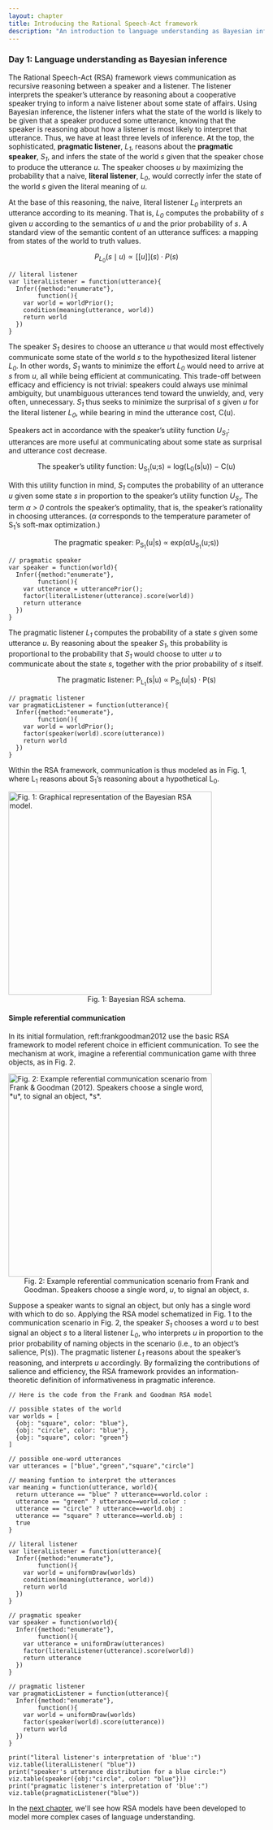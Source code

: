 ```yaml
---
layout: chapter
title: Introducing the Rational Speech-Act framework
description: "An introduction to language understanding as Bayesian inference"
---
```


### Day 1: Language understanding as Bayesian inference

<!--   - Gricean pragmatics, probability theory, and utility functions 
  - The basic Rational Speech-Acts framework
  - Background knowledge in language understanding -->


<!-- One of the most remarkable aspects of natural language is its compositionality: speakers generate arbitrarily complex meanings by stitching together their smaller, meaning-bearing parts. The compositional nature of language has served as the bedrock of semantic (indeed, linguistic) theory since its modern inception; \cite{montague1973} builds this principle into the bones of his semantics, demonstrating with his fragment how meaning gets constructed from a lexicon and some rules of composition. Since then, compositionality has continued to guide semantic inquiry: what are the meaning of the parts, and what is the nature of the mechanism that composes them? Put differently, what are the representations of the language we use, and what is the nature of the computational system that manipulates them? -->

The Rational Speech-Act (RSA) framework views communication as recursive reasoning between a speaker and a listener. The listener interprets the speaker’s utterance by reasoning about a cooperative speaker trying to inform a naive listener about some state of affairs. Using Bayesian inference, the listener infers what the state of the world is likely to be given that a speaker produced some utterance, knowing that the speaker is reasoning about how a listener is most likely to interpret that utterance. Thus, we have at least three levels of inference. At the top, the sophisticated, **pragmatic listener**, *L<sub>1</sub>*, reasons about the **pragmatic speaker**, *S<sub>1</sub>*, and infers the state of the world *s* given that the speaker chose to produce the utterance *u*. The speaker chooses *u* by maximizing the probability that a naive, **literal listener**, *L<sub>0</sub>*, would correctly infer the state of the world *s* given the literal meaning of *u*.

At the base of this reasoning, the naive, literal listener *L<sub>0</sub>* interprets an utterance according to its meaning. That is, *L<sub>0</sub>* computes the probability of *s* given *u* according to the semantics of *u* and the prior probability of *s*. A standard view of the semantic content of an utterance suffices: a mapping from states of the world to truth values.

<!-- <center>The literal listener: P<sub>L<sub>0</sub></sub>(s|u) ∝ ⟦u⟧(s) · P(s)</center> -->

$$P_{L_{0}}(s\mid u) \propto [[u]](s) \cdot P(s)$$

<!-- \mid -->

~~~~
// literal listener
var literalListener = function(utterance){
  Infer({method:"enumerate"},
        function(){
    var world = worldPrior();
    condition(meaning(utterance, world))
    return world
  })
}
~~~~

The speaker *S<sub>1</sub>* desires to choose an utterance *u* that would most effectively communicate some state of the world *s* to the hypothesized literal listener *L<sub>0</sub>*. In other words, *S<sub>1</sub>* wants to minimize the effort *L<sub>0</sub>* would need to arrive at *s* from *u*, all while being efficient at communicating. This trade-off between efficacy and efficiency is not trivial: speakers could always use minimal ambiguity, but unambiguous utterances tend toward the unwieldy, and, very often, unnecessary. *S<sub>1</sub>* thus seeks to minimize the surprisal of *s* given *u* for the literal listener *L<sub>0</sub>*, while bearing in mind the utterance cost, C(u).

Speakers act in accordance with the speaker’s utility function *U<sub>S<sub>1</sub></sub>*: utterances are more useful at communicating about some state as surprisal and utterance cost decrease.

 <center>The speaker’s utility function: U<sub>S<sub>1</sub></sub>(u;s) = log(L<sub>0</sub>(s|u)) − C(u)</center>

With this utility function in mind, *S<sub>1</sub>* computes the probability of an utterance *u* given some state *s* in proportion to the speaker’s utility function *U<sub>S<sub>1</sub></sub>*. The term *α > 0* controls the speaker’s optimality, that is, the speaker’s rationality in choosing utterances. (*α* corresponds to the temperature parameter of S<sub>1</sub>’s soft-max optimization.)

<center>The pragmatic speaker: P<sub>S<sub>1</sub></sub>(u|s) ∝ exp(αU<sub>S<sub>1</sub></sub>(u;s))</center>

~~~~
// pragmatic speaker
var speaker = function(world){
  Infer({method:"enumerate"},
        function(){
    var utterance = utterancePrior();
    factor(literalListener(utterance).score(world))
    return utterance
  })
}
~~~~

The pragmatic listener *L<sub>1</sub>* computes the probability of a state *s* given some utterance *u*. By reasoning about the speaker *S<sub>1</sub>*, this probability is proportional to the probability that *S<sub>1</sub>* would choose to utter *u* to communicate about the state *s*, together with the prior probability of *s* itself.

<center>The pragmatic listener: P<sub>L<sub>1</sub></sub>(s|u) ∝ P<sub>S<sub>1</sub></sub>(u|s) · P(s)</center>

~~~~
// pragmatic listener
var pragmaticListener = function(utterance){
  Infer({method:"enumerate"},
        function(){
    var world = worldPrior();
    factor(speaker(world).score(utterance))
    return world
  })
}
~~~~





Within the RSA framework, communication is thus modeled as in Fig. 1, where L<sub>1</sub> reasons about S<sub>1</sub>’s reasoning about a hypothetical L<sub>0</sub>.

<img src="../images/rsa_schema.pdf" alt="Fig. 1: Graphical representation of the Bayesian RSA model." style="width: 400px;"/>
<center>Fig. 1: Bayesian RSA schema.</center>


#### Simple referential communication

In its initial formulation, reft:frankgoodman2012 use the basic RSA framework to model referent choice in efficient communication. To see the mechanism at work, imagine a referential communication game with three objects, as in Fig. 2. 

<img src="../images/rsa_scene.pdf" alt="Fig. 2: Example referential communication scenario from Frank & Goodman (2012). Speakers choose a single word, *u*, to signal an object, *s*." style="width: 400px;"/>
<center>Fig. 2: Example referential communication scenario from Frank and Goodman. Speakers choose a single word, <i>u</i>, to signal an object, <i>s</i>.</center>

Suppose a speaker wants to signal an object, but only has a single word with which to do so. Applying the RSA model schematized in Fig. 1 to the communication scenario in Fig. 2, the speaker *S<sub>1</sub>* chooses a word *u* to best signal an object *s* to a literal listener *L<sub>0</sub>*, who interprets *u* in proportion to the prior probability of naming objects in the scenario (i.e., to an object’s salience, P(s)). The pragmatic listener *L<sub>1</sub>* reasons about the speaker’s reasoning, and interprets *u* accordingly. By formalizing the contributions of salience and efficiency, the RSA framework provides an information-theoretic definition of informativeness in pragmatic inference. <!-- This definition will prove crucial in understanding the contribution of contextual pre- dictability of collective properties in the interpretation of plural predication. -->

~~~~
// Here is the code from the Frank and Goodman RSA model

// possible states of the world
var worlds = [
  {obj: "square", color: "blue"},
  {obj: "circle", color: "blue"},
  {obj: "square", color: "green"}
]

// possible one-word utterances
var utterances = ["blue","green","square","circle"]

// meaning funtion to interpret the utterances
var meaning = function(utterance, world){
  return utterance == "blue" ? utterance==world.color :
  utterance == "green" ? utterance==world.color :
  utterance == "circle" ? utterance==world.obj :
  utterance == "square" ? utterance==world.obj :
  true
}

// literal listener
var literalListener = function(utterance){
  Infer({method:"enumerate"},
        function(){
    var world = uniformDraw(worlds)
    condition(meaning(utterance, world))
    return world
  })
}

// pragmatic speaker
var speaker = function(world){
  Infer({method:"enumerate"},
        function(){
    var utterance = uniformDraw(utterances)
    factor(literalListener(utterance).score(world))
    return utterance
  })
}

// pragmatic listener
var pragmaticListener = function(utterance){
  Infer({method:"enumerate"},
        function(){
    var world = uniformDraw(worlds)
    factor(speaker(world).score(utterance))
    return world
  })
}

print("literal listener's interpretation of 'blue':")
viz.table(literalListener( "blue"))
print("speaker's utterance distribution for a blue circle:")
viz.table(speaker({obj:"circle", color: "blue"}))
print("pragmatic listener's interpretation of 'blue':")
viz.table(pragmaticListener("blue"))

~~~~


In the [next chapter](2-pragmatics.html), we'll see how RSA models have been developed to model more complex cases of language understanding.
